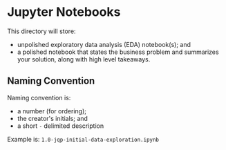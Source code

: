 # Jupyter Notebooks

This directory will store:

* unpolished exploratory data analysis (EDA) notebook(s); and 
* a polished notebook that states the business problem and summarizes your solution, along with high level takeaways.

## Naming Convention

Naming convention is:

* a number (for ordering);
* the creator's initials; and 
* a short `-` delimited description

Example is: `1.0-jqp-initial-data-exploration.ipynb`
